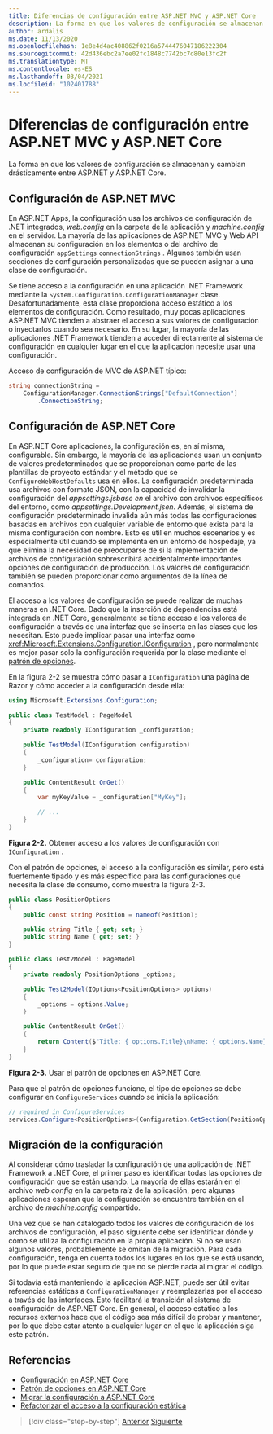 ```yaml
---
title: Diferencias de configuración entre ASP.NET MVC y ASP.NET Core
description: La forma en que los valores de configuración se almacenan y cambian drásticamente entre ASP.NET y ASP.NET Core. En esta sección se examinan los detalles y cómo migrar la configuración de ASP.NET a ASP.NET Core.
author: ardalis
ms.date: 11/13/2020
ms.openlocfilehash: 1e8e4d4ac408862f0216a5744476047186222304
ms.sourcegitcommit: 42d436ebc2a7ee02fc1848c7742bc7d80e13fc2f
ms.translationtype: MT
ms.contentlocale: es-ES
ms.lasthandoff: 03/04/2021
ms.locfileid: "102401788"
---
```

# <a name="configuration-differences-between-aspnet-mvc-and-aspnet-core"></a>Diferencias de configuración entre ASP.NET MVC y ASP.NET Core

La forma en que los valores de configuración se almacenan y cambian drásticamente entre ASP.NET y ASP.NET Core.

## <a name="aspnet-mvc-configuration"></a>Configuración de ASP.NET MVC

En ASP.NET Apps, la configuración usa los archivos de configuración de .NET integrados, *web.config* en la carpeta de la aplicación y *machine.config* en el servidor. La mayoría de las aplicaciones de ASP.NET MVC y Web API almacenan su configuración en los elementos o del archivo de configuración `appSettings` `connectionStrings` . Algunos también usan secciones de configuración personalizadas que se pueden asignar a una clase de configuración.

Se tiene acceso a la configuración en una aplicación .NET Framework mediante la `System.Configuration.ConfigurationManager` clase. Desafortunadamente, esta clase proporciona acceso estático a los elementos de configuración. Como resultado, muy pocas aplicaciones ASP.NET MVC tienden a abstraer el acceso a sus valores de configuración o inyectarlos cuando sea necesario. En su lugar, la mayoría de las aplicaciones .NET Framework tienden a acceder directamente al sistema de configuración en cualquier lugar en el que la aplicación necesite usar una configuración.

Acceso de configuración de MVC de ASP.NET típico:

```csharp
string connectionString =
    ConfigurationManager.ConnectionStrings["DefaultConnection"]
        .ConnectionString;
```

## <a name="aspnet-core-configuration"></a>Configuración de ASP.NET Core

En ASP.NET Core aplicaciones, la configuración es, en sí misma, configurable. Sin embargo, la mayoría de las aplicaciones usan un conjunto de valores predeterminados que se proporcionan como parte de las plantillas de proyecto estándar y el método que se `ConfigureWebHostDefaults` usa en ellos. La configuración predeterminada usa archivos con formato JSON, con la capacidad de invalidar la configuración del *appsettings.jsbase en* el archivo con archivos específicos del entorno, como *appsettings.Development.jsen*. Además, el sistema de configuración predeterminado invalida aún más todas las configuraciones basadas en archivos con cualquier variable de entorno que exista para la misma configuración con nombre. Esto es útil en muchos escenarios y es especialmente útil cuando se implementa en un entorno de hospedaje, ya que elimina la necesidad de preocuparse de si la implementación de archivos de configuración sobrescribirá accidentalmente importantes opciones de configuración de producción. Los valores de configuración también se pueden proporcionar como argumentos de la línea de comandos.

El acceso a los valores de configuración se puede realizar de muchas maneras en .NET Core. Dado que la inserción de dependencias está integrada en .NET Core, generalmente se tiene acceso a los valores de configuración a través de una interfaz que se inserta en las clases que los necesitan. Esto puede implicar pasar una interfaz como <xref:Microsoft.Extensions.Configuration.IConfiguration> , pero normalmente es mejor pasar solo la configuración requerida por la clase mediante el [patrón de opciones](/aspnet/core/fundamentals/configuration/options).

En la figura 2-2 se muestra cómo pasar a `IConfiguration` una página de Razor y cómo acceder a la configuración desde ella:

```csharp
using Microsoft.Extensions.Configuration;

public class TestModel : PageModel
{
    private readonly IConfiguration _configuration;

    public TestModel(IConfiguration configuration)
    {
        _configuration= configuration;
    }

    public ContentResult OnGet()
    {
        var myKeyValue = _configuration["MyKey"];

        // ...
    }
}
```

**Figura 2-2.** Obtener acceso a los valores de configuración con `IConfiguration` .

Con el patrón de opciones, el acceso a la configuración es similar, pero está fuertemente tipado y es más específico para las configuraciones que necesita la clase de consumo, como muestra la figura 2-3.

```csharp
public class PositionOptions
{
    public const string Position = nameof(Position);

    public string Title { get; set; }
    public string Name { get; set; }
}

public class Test2Model : PageModel
{
    private readonly PositionOptions _options;

    public Test2Model(IOptions<PositionOptions> options)
    {
        _options = options.Value;
    }

    public ContentResult OnGet()
    {
        return Content($"Title: {_options.Title}\nName: {_options.Name}");
    }
}
```

**Figura 2-3.** Usar el patrón de opciones en ASP.NET Core.

Para que el patrón de opciones funcione, el tipo de opciones se debe configurar en `ConfigureServices` cuando se inicia la aplicación:

```csharp
// required in ConfigureServices
services.Configure<PositionOptions>(Configuration.GetSection(PositionOptions.Position));
```

## <a name="migrate-configuration"></a>Migración de la configuración

Al considerar cómo trasladar la configuración de una aplicación de .NET Framework a .NET Core, el primer paso es identificar todas las opciones de configuración que se están usando. La mayoría de ellas estarán en el archivo *web.config* en la carpeta raíz de la aplicación, pero algunas aplicaciones esperan que la configuración se encuentre también en el archivo de *machine.config* compartido.

Una vez que se han catalogado todos los valores de configuración de los archivos de configuración, el paso siguiente debe ser identificar dónde y cómo se utiliza la configuración en la propia aplicación. Si no se usan algunos valores, probablemente se omitan de la migración. Para cada configuración, tenga en cuenta todos los lugares en los que se está usando, por lo que puede estar seguro de que no se pierde nada al migrar el código.

Si todavía está manteniendo la aplicación ASP.NET, puede ser útil evitar referencias estáticas a `ConfigurationManager` y reemplazarlas por el acceso a través de las interfaces. Esto facilitará la transición al sistema de configuración de ASP.NET Core. En general, el acceso estático a los recursos externos hace que el código sea más difícil de probar y mantener, por lo que debe estar atento a cualquier lugar en el que la aplicación siga este patrón.

## <a name="references"></a>Referencias

- [Configuración en ASP.NET Core](/aspnet/core/fundamentals/configuration/)
- [Patrón de opciones en ASP.NET Core](/aspnet/core/fundamentals/configuration/options)
- [Migrar la configuración a ASP.NET Core](/aspnet/core/migration/configuration)
- [Refactorizar el acceso a la configuración estática](https://ardalis.com/refactoring-static-config-access/)

>[!div class="step-by-step"]
>[Anterior](middleware-modules-handlers.md)
>[Siguiente](routing-differences.md)
